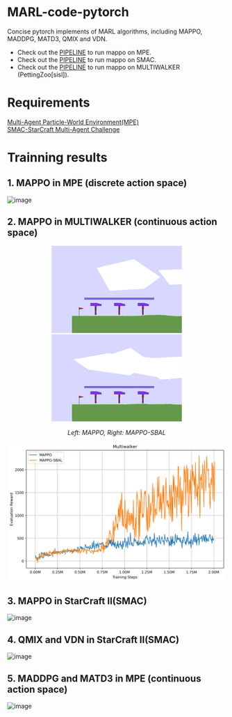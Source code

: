 # MARL-code-pytorch
Concise pytorch implements of MARL algorithms, including MAPPO, MADDPG, MATD3, QMIX and VDN.
- Check out the [PIPELINE](https://colab.research.google.com/drive/1Ffmd-AXx6NehiddVK5NIgQOGM5MJE4Qt) to run mappo on MPE.
- Check out the [PIPELINE](https://colab.research.google.com/drive/1f8Aa8KTXwHayQgXitOxrx0ODThNpMpxS) to run mappo on SMAC.
- Check out the [PIPELINE](https://colab.research.google.com/drive/1kBkdh8z7fFi_YG96nyfVYGwwGJMd_65Y) to run mappo on MULTIWALKER (PettingZoo[sisl]).
# Requirements
[Multi-Agent Particle-World Environment(MPE)](https://github.com/openai/multiagent-particle-envs)<br />
[SMAC-StarCraft Multi-Agent Challenge](https://github.com/oxwhirl/smac)<br />

# Trainning results
## 1. MAPPO in MPE (discrete action space)
![image](https://github.com/Lizhi-sjtu/MARL-code-pytorch/blob/main/1.MAPPO_MPE/MAPPO_MPE_training_result.png)

## 2. MAPPO in MULTIWALKER (continuous action space)
<p align="center"> <img src="assets/mappo-multiwalker/multiwalker_steps_2000041.gif" width="300" alt="multiwalker" /> <img src="assets/mappo-shapley-multiwalker/multiwalker_steps_2000234.gif" width="300" alt="multiwalker" /> </p> <p align="center"> <em>Left: MAPPO, Right: MAPPO-SBAL</em> </p>

![image](assets/multiwalker.png)

## 3. MAPPO in  StarCraft II(SMAC)
![image](https://github.com/Lizhi-sjtu/MARL-code-pytorch/blob/main/2.MAPPO_SMAC/MAPPO_SMAC_training_result.png)

## 4. QMIX and VDN in StarCraft II(SMAC)
![image](https://github.com/Lizhi-sjtu/MARL-code-pytorch/blob/main/3.QMIX_VDN_SMAC/QMIX_SMAC_training_result.png)

## 5. MADDPG and MATD3 in MPE (continuous action space)
![image](https://github.com/Lizhi-sjtu/MARL-code-pytorch/blob/main/4.MADDPG_MATD3_MPE/MADDPG_MATD3_training_result.png)

